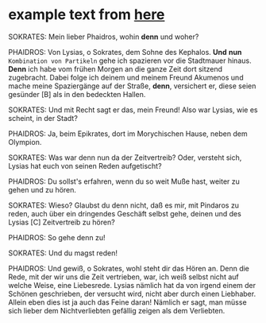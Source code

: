 # example text from [here](http://www.opera-platonis.de/Didot3/Phaidros227.htm)

SOKRATES: Mein lieber Phaidros, wohin **denn** und woher?

PHAIDROS: Von Lysias, o Sokrates, dem Sohne des Kephalos. **Und** **nun** `Kombination von Partikeln` gehe ich spazieren vor die Stadtmauer hinaus. **Denn** ich habe vom frühen Morgen an die ganze Zeit dort sitzend zugebracht. Dabei folge ich deinem und meinem Freund Akumenos und mache meine Spaziergänge auf der Straße, **denn**, versichert er, diese seien gesünder [B] als in den bedeckten Hallen.

SOKRATES: Und mit Recht sagt er das, mein Freund! Also war Lysias, wie es scheint, in der Stadt?

PHAIDROS: Ja, beim Epikrates, dort im Morychischen Hause, neben dem Olympion.

SOKRATES: Was war denn nun da der Zeitvertreib? Oder, versteht sich, Lysias hat euch von seinen Reden aufgetischt?

PHAIDROS: Du sollst's erfahren, wenn du so weit Muße hast, weiter zu gehen und zu hören.

SOKRATES: Wieso? Glaubst du denn nicht, daß es mir, mit Pindaros zu reden, auch über ein dringendes Geschäft selbst gehe, deinen und des Lysias [C] Zeitvertreib zu hören?

PHAIDROS: So gehe denn zu!

SOKRATES: Und du magst reden!

PHAIDROS: Und gewiß, o Sokrates, wohl steht dir das Hören an. Denn die Rede, mit der wir uns die Zeit vertrieben, war, ich weiß selbst nicht auf welche Weise, eine Liebesrede. Lysias nämlich hat da von irgend einem der Schönen geschrieben, der versucht wird, nicht aber durch einen Liebhaber. Allein eben dies ist ja auch das Feine daran! Nämlich er sagt, man müsse sich lieber dem Nichtverliebten gefällig zeigen als dem Verliebten.
